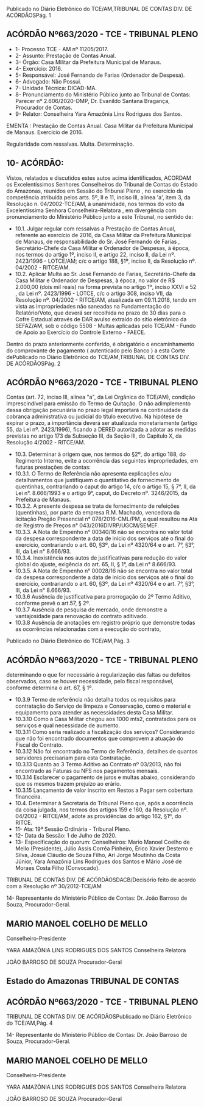 Publicado  no  Diário  Eletrônico do TCE/AM,TRIBUNAL DE CONTAS DIV. DE ACÓRDÃOSPág. 1

## ACÓRDÃO Nº663/2020 - TCE - TRIBUNAL PLENO

- 1- Processo TCE - AM nº 11205/2017.
- 2- Assunto: Prestação de Contas Anual.
- 3- Órgão: Casa Militar da Prefeitura Municipal de Manaus.
- 4- Exercício: 2016.
- 5- Responsável: José Fernando de Farias (Ordenador de Despesa).
- 6- Advogado: Não Possui.
- 7- Unidade Técnica: DICAD-MA.
- 8- Pronunciamento  do  Ministério  Público  junto  ao  Tribunal  de  Contas: Parecer  nº 2.606/2020-DMP, Dr. Evanildo Santana Bragança, Procurador de Contas.
- 9- Relator: Conselheira Yara Amazônia Lins Rodrigues dos Santos.

EMENTA :  Prestação de Contas Anual. Casa Militar da  Prefeitura  Municipal  de  Manaus.  Exercício  de 2016.

Regularidade com ressalvas. Multa. Determinação.

## 10-  ACÓRDÃO:

Vistos, relatados e discutidos estes autos acima identificados, ACORDAM os Excelentíssimos Senhores Conselheiros do Tribunal de Contas do Estado do Amazonas, reunidos em Sessão do Tribunal Pleno , no exercício da competência atribuída pelos arts. 5º, II e 11, inciso III, alínea 'a', item 3, da Resolução n. 04/2002-TCE/AM, à unanimidade, nos  termos  do  voto  da  Excelentíssima  Senhora  Conselheira-Relatora ,  em  divergência com pronunciamento do Ministério Público junto a este Tribunal, no sentido de:

- 10.1.  Julgar regular com ressalvas a Prestação de Contas Anual, referente ao exercício de 2016, da Casa Militar da Prefeitura Municipal de Manaus, de responsabilidade  do  Sr. José Fernando de Farias ,  Secretário-Chefe  da Casa Militar e Ordenador de Despesas, à época, nos termos do artigo 1º, inciso II,  e  artigo  22,  inciso  II,  da  Lei  nº.  2423/1996  -  LOTCE/AM;  c/c  o artigo 188, §1º, inciso II, da Resolução nº. 04/2002 - RITCE/AM.
- 10.2.  Aplicar  Multa ao  Sr. José  Fernando  de  Farias, Secretário-Chefe  da Casa  Militar e Ordenador  de  Despesas,  à  época,  no  valor  de R$ 2.000,00 (dois mil reais)  na forma prevista no artigo 1º, inciso XXVI e 52 , da Lei nº. 2423/1996 - LOTCE, c/c o artigo 308, inciso VII, da Resolução nº.  04/2002  -  RITCE/AM,  atualizada  em  09.11.2018, tendo  em  vista  as impropriedades não saneadas na Fundamentação do Relatório/Voto, que deverá ser recolhida no prazo de 30 dias para o Cofre Estadual através de DAR avulso extraído do sítio eletrônico da SEFAZ/AM, sob o código 5508 - Multas aplicadas pelo TCE/AM - Fundo de Apoio ao Exercício do Controle Externo - FAECE.

Dentro do prazo anteriormente conferido, é obrigatório o encaminhamento do comprovante de pagamento ( autenticado pelo Banco ) a esta Corte dePublicado  no  Diário  Eletrônico do TCE/AM,TRIBUNAL DE CONTAS DIV. DE ACÓRDÃOSPág. 2

## ACÓRDÃO Nº663/2020 - TCE - TRIBUNAL PLENO

Contas  (art.  72,  inciso  III,  alínea  "a",  da  Lei  Orgânica  do  TCE/AM), condição  imprescindível  para  emissão  do  Termo  de  Quitação.  O  não adimplemento  dessa  obrigação  pecuniária  no  prazo  legal  importará  na continuidade da cobrança administrativa ou judicial do título executivo. Na hipótese de expirar o prazo, a importância deverá ser atualizada monetariamente  (artigo  55,  da  Lei  nº.  2423/1996),  ficando  a  DERED autorizada a adotar as medidas previstas no artigo 173 da Subseção III, da Seção III, do Capítulo X, da Resolução 4/2002 - RITCE/AM.

- 10.3.  Determinar à origem que,  nos  termos  do  §2º,  do  artigo  188,  do Regimento Interno, evite a ocorrência das seguintes impropriedades, em futuras prestações de contas:
- 10.3.1. O  Termo  de  Referência  não  apresenta  explicações  e/ou detalhamentos  que  justifiquem  o  quantitativo  de  fornecimento  de quentinhas, contrariando o caput do artigo 14, c/c o artigo 15, § 7°, II, da  Lei  n°.  8.666/1993  e  o  artigo  9°,  caput,  do  Decreto  nº. 3246/2015, da Prefeitura de Manaus.
- 10.3.2. A  presente  despesa  se  trata  de  fornecimento  de  refeições (quentinhas),  por  parte  da  empresa  R.M.  Machado,  vencedora  da licitação Pregão Presencial n° 078/2016-CML/PM, a qual resultou na Ata de Registro de Preços n° 043/2016DIVRP/UGCM/SEMEF.
- 10.3.3. A  Nota de Empenho n° 00340/16 não se encontra no valor total da despesa correspondente a data de início dos serviços até o final do exercício, contrariando o art. 60, §3º, da Lei nº 4320/64 e o art. 7°, §3°, III, da Lei n° 8.666/93.
- 10.3.4. Inexistência nos autos de justificativas para redução do valor global do ajuste, exigência do art. 65, II, § 1°, da Lei n° 8.666/93.
- 10.3.5. A Nota de Empenho n° 00028/16 não se encontra no valor total da despesa correspondente a data de início dos serviços até o final do exercício, contrariando o art. 60, §3º, da Lei nº 4320/64 e o art. 7°, §3°, III, da Lei n° 8.666/93.
- 10.3.6 Ausência  de  justificativa  para  prorrogação  do  2º  Termo Aditivo, conforme prevê o art.57, § 2º.
- 10.3.7 Ausência  de  pesquisa  de  mercado,  onde  demonstre  a vantajosidade para renovação do contrato aditivado.
- 10.3.8 Ausência  de  anotações  em  registro  próprio  que  demonstre todas  as  ocorrências  relacionadas  com  a  execução  do  contrato,

Publicado  no  Diário  Eletrônico do TCE/AM,Pág. 3

## ACÓRDÃO Nº663/2020 - TCE - TRIBUNAL PLENO

determinando  o  que  for  necessário  à  regularização  das  faltas  ou defeitos observados, caso se houver necessidade, pelo fiscal responsável, conforme determina o art. 67, § 1º.

- 10.3.9 Termo  de  referência  não  detalha  todos  os  requisitos  para contratação do Serviço de limpeza e Conservação, como o material e equipamento para atender as necessidades desta Casa Militar.
- 10.3.10 Como  a  Casa  Militar  chegou  aos  1000  mts2,  contratados para os serviços e qual necessidade de aumento.
- 10.3.11 Como seria realizado a fiscalização dos serviços? Considerando que não foi encontrado documentos que comprovem a atuação do Fiscal do Contrato.
- 10.3.12 Não  foi  encontrado  no  Termo  de  Referência,  detalhes  de quantos servidores precisariam para esta Contratação.
- 10.3.13 Quanto ao 3 Termo Aditivo ao Contrato nº 03/2013, não foi encontrado as Faturas ou NFS nos pagamentos mensais.
- 10.3.14 Esclarecer o pagamento de juros e multas abaixo, considerando que os mesmos trazem prejuízo ao erário.
- 10.3.15 Lançamento  de  valor  inscrito  em  Restos  a  Pagar  sem cobertura financeira.
- 10.4.  Determinar à  Secretaria  do  Tribunal  Pleno  que,  após  a  ocorrência  da coisa  julgada,  nos  termos  dos  artigos  159  e  160,  da  Resolução  nº. 04/2002  -  RITCE/AM,  adote  as  providências  do  artigo  162, §1º, do RITCE.
- 11-  Ata: 19ª Sessão Ordinária - Tribunal Pleno.
- 12-  Data da Sessão: 1 de Julho de 2020.
- 13-  Especificação do quorum: Conselheiros: Mario Manoel Coelho de Mello (Presidente), Júlio Assis Corrêa Pinheiro, Érico Xavier Desterro e Silva, Josué Cláudio de Souza Filho, Ari Jorge Moutinho da Costa Júnior, Yara Amazônia Lins  Rodrigues dos Santos e Mário José de Moraes Costa Filho (Convocado).

TRIBUNAL DE CONTAS DIV. DE ACÓRDÃOSDACB/Decisório feito de acordo com a Resolução nº 30/2012-TCE/AM

14-  Representante  do  Ministério  Público  de  Contas: Dr. João  Barroso  de  Souza, Procurador-Geral.

## MARIO MANOEL COELHO DE MELLO

Conselheiro-Presidente

YARA AMAZÔNIA LINS RODRIGUES DOS SANTOS Conselheira Relatora

JOÃO BARROSO DE SOUZA Procurador-Geral

## Estado do Amazonas TRIBUNAL DE CONTAS

## ACÓRDÃO Nº663/2020 - TCE - TRIBUNAL PLENO

TRIBUNAL DE CONTAS DIV. DE ACÓRDÃOSPublicado  no  Diário  Eletrônico do TCE/AM,Pág. 4

14-  Representante  do  Ministério  Público  de  Contas: Dr. João  Barroso  de  Souza, Procurador-Geral.

## MARIO MANOEL COELHO DE MELLO

Conselheiro-Presidente

YARA AMAZÔNIA LINS RODRIGUES DOS SANTOS Conselheira Relatora

JOÃO BARROSO DE SOUZA Procurador-Geral
